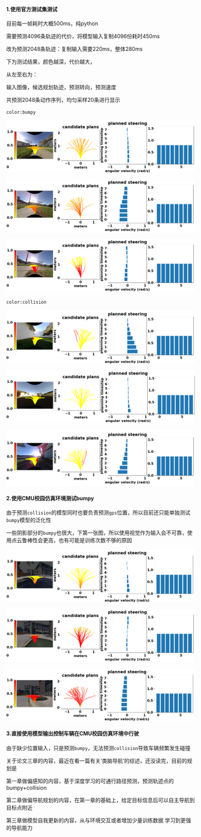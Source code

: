 #### 1.使用官方测试集测试

目前每一帧耗时大概500ms，纯python

需要预测4096条轨迹的代价，将模型输入复制4096份耗时450ms

改为预测2048条轨迹：复制输入需要220ms，整体280ms

下为测试结果，颜色越深，代价越大，

从左至右为：

输入图像，候选规划轨迹，预测转向，预测速度

共预测2048条动作序列，均匀采样20条进行显示

`color:bumpy`

![image-20211230231639360](log1.assets/image-20211230231639360.png)

![image-20211230231716056](log1.assets/image-20211230231716056.png)

![image-20211230231859608](log1.assets/image-20211230231859608.png)

`color:collision`

![image-20211230231120351](log1.assets/image-20211230231120351.png)

![image-20211230231144141](log1.assets/image-20211230231144141.png)

![image-20211230231257303](log1.assets/image-20211230231257303.png)

#### 2.使用CMU校园仿真环境测试bumpy

由于预测`collision`的模型同时也要负责预测`gps`位置，所以目前还只能单独测试`bumpy`模型的泛化性

一些阴影部分的`bumpy`也很大，下第一张图，所以使用视觉作为输入会不可靠，使用点云鲁棒性会更高，也有可能是训练次数不够的原因

![image-20220104215313640](log1.assets/image-20220104215313640.png)

![image-20220104215330642](log1.assets/image-20220104215330642.png)

![image-20220104215516048](log1.assets/image-20220104215516048.png)

#### 3.直接使用模型输出控制车辆在CMU校园仿真环境中行驶

由于缺少位置输入，只是预测`bumpy`，无法预测`collision`导致车辆频繁发生碰撞



关于论文三章的内容，最近在看一篇有关‘类脑导航’的综述，还没读完，目前的规划是

第一章做偏感知的内容，基于深度学习的可通行路径预测，预测轨迹点的bumpy+collision

第二章做偏导航规划的内容，在第一章的基础上，给定目标信息后可以自主导航到目标点附近

第三章做模型自我更新的内容，从与环境交互或者增加少量训练数据 学习到更强的导航能力